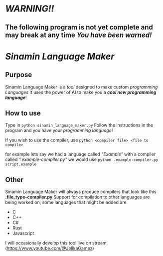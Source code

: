# ***WARNING!!***
**The following program is not yet complete**
**and may break at any time**
***You have been warned!***
---

# ***Sinamin Language Maker***
## **Purpose**
Sinamin Language Maker is a *tool* designed to make custom *programming Languages*
It uses the power of AI to make you a ***cool new programming language***!

## **How to use**
Type in ```python sinamin_language_maker.py```
Follow the instructions in the program and you have your *programming language*!

If you wish to use the compiler, use 
```python <compiler file> <file to compile>```

for example lets say we had a language called *"Example"* with a compiler called *".example-compiler.py"* we would use
```python .example-compiler.py script.example```

## **Other**
Sinamin Language Maker will always produce compilers that look like this **.file_type-compiler.py**
Support for compilation to other languages are being worked on, some languages that might be added are
- C
- C++
- C#
- Rust
- Javascript

I will occasionally develop this tool live on stream. (https://www.youtube.com/@JellkaGamez)